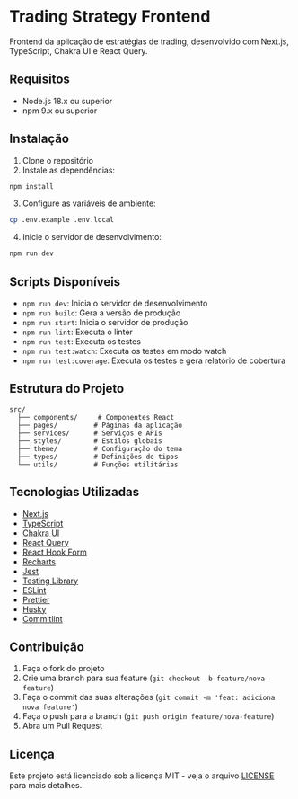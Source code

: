 # Trading Strategy Frontend

Frontend da aplicação de estratégias de trading, desenvolvido com Next.js, TypeScript, Chakra UI e React Query.

## Requisitos

- Node.js 18.x ou superior
- npm 9.x ou superior

## Instalação

1. Clone o repositório
2. Instale as dependências:

```bash
npm install
```

3. Configure as variáveis de ambiente:

```bash
cp .env.example .env.local
```

4. Inicie o servidor de desenvolvimento:

```bash
npm run dev
```

## Scripts Disponíveis

- `npm run dev`: Inicia o servidor de desenvolvimento
- `npm run build`: Gera a versão de produção
- `npm run start`: Inicia o servidor de produção
- `npm run lint`: Executa o linter
- `npm run test`: Executa os testes
- `npm run test:watch`: Executa os testes em modo watch
- `npm run test:coverage`: Executa os testes e gera relatório de cobertura

## Estrutura do Projeto

```
src/
  ├── components/     # Componentes React
  ├── pages/         # Páginas da aplicação
  ├── services/      # Serviços e APIs
  ├── styles/        # Estilos globais
  ├── theme/         # Configuração do tema
  ├── types/         # Definições de tipos
  └── utils/         # Funções utilitárias
```

## Tecnologias Utilizadas

- [Next.js](https://nextjs.org/)
- [TypeScript](https://www.typescriptlang.org/)
- [Chakra UI](https://chakra-ui.com/)
- [React Query](https://react-query.tanstack.com/)
- [React Hook Form](https://react-hook-form.com/)
- [Recharts](https://recharts.org/)
- [Jest](https://jestjs.io/)
- [Testing Library](https://testing-library.com/)
- [ESLint](https://eslint.org/)
- [Prettier](https://prettier.io/)
- [Husky](https://typicode.github.io/husky/)
- [Commitlint](https://commitlint.js.org/)

## Contribuição

1. Faça o fork do projeto
2. Crie uma branch para sua feature (`git checkout -b feature/nova-feature`)
3. Faça o commit das suas alterações (`git commit -m 'feat: adiciona nova feature'`)
4. Faça o push para a branch (`git push origin feature/nova-feature`)
5. Abra um Pull Request

## Licença

Este projeto está licenciado sob a licença MIT - veja o arquivo [LICENSE](LICENSE) para mais detalhes.
